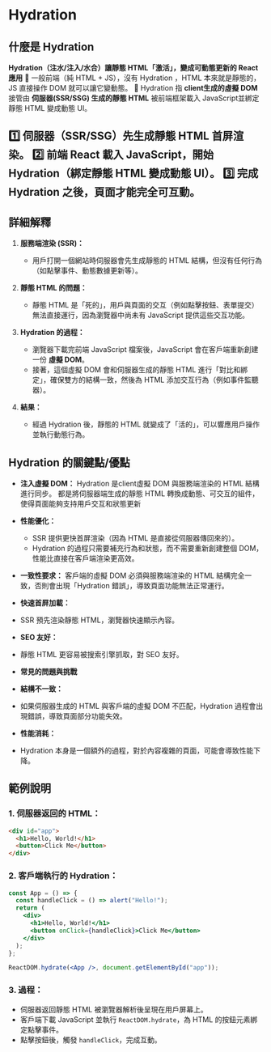 # Hydration

## **什麼是 Hydration**

**Hydration（注水/注入/水合）讓靜態 HTML「激活」，變成可動態更新的 React 應用** 
📌 一般前端（純 HTML + JS），沒有 Hydration ，HTML 本來就是靜態的，JS 直接操作 DOM 就可以讓它變動態。
📌 Hydration 指 **client生成的虛擬 DOM** 接管由 **伺服器(SSR/SSG) 生成的靜態 HTML** 
被前端框架載入 JavaScript並綁定靜態 HTML 變成動態 UI。

1️⃣ 伺服器（SSR/SSG）先生成靜態 HTML 首屏渲染。
2️⃣ 前端 React 載入 JavaScript，開始 Hydration（綁定靜態 HTML 變成動態 UI）。
3️⃣ 完成 Hydration 之後，頁面才能完全可互動。
---

## **詳細解釋**

1. **服務端渲染 (SSR)：**
   - 用戶打開一個網站時伺服器會先生成靜態的 HTML 結構，但沒有任何行為（如點擊事件、動態數據更新等）。

2. **靜態 HTML 的問題：**
   - 靜態 HTML 是「死的」，用戶與頁面的交互（例如點擊按鈕、表單提交）無法直接運行，因為瀏覽器中尚未有 JavaScript 提供這些交互功能。

3. **Hydration 的過程：**
   - 瀏覽器下載完前端 JavaScript 檔案後，JavaScript 會在客戶端重新創建一份 **虛擬 DOM**。
   - 接著，這個虛擬 DOM 會和伺服器生成的靜態 HTML 進行「對比和綁定」，確保雙方的結構一致，然後為 HTML 添加交互行為（例如事件監聽器）。

4. **結果：**
   - 經過 Hydration 後，靜態的 HTML 就變成了「活的」，可以響應用戶操作並執行動態行為。

## **Hydration 的關鍵點/優點**

- **注入虛擬 DOM：**
  Hydration 是client虛擬 DOM 與服務端渲染的 HTML 結構進行同步。
  都是將伺服器端生成的靜態 HTML 轉換成動態、可交互的組件，使得頁面能夠支持用戶交互和狀態更新

- **性能優化：**
  - SSR 提供更快首屏渲染（因為 HTML 是直接從伺服器傳回來的）。
  - Hydration 的過程只需要補充行為和狀態，而不需要重新創建整個 DOM，性能比直接在客戶端渲染更高效。

- **一致性要求：**
  客戶端的虛擬 DOM 必須與服務端渲染的 HTML 結構完全一致，否則會出現「Hydration 錯誤」，導致頁面功能無法正常運行。

- **快速首屏加載：**
- SSR 預先渲染靜態 HTML，瀏覽器快速顯示內容。

- **SEO 友好：**
- 靜態 HTML 更容易被搜索引擎抓取，對 SEO 友好。


- **常見的問題與挑戰**
- **結構不一致：**
- 如果伺服器生成的 HTML 與客戶端的虛擬 DOM 不匹配，Hydration 過程會出現錯誤，導致頁面部分功能失效。

- **性能消耗：**
- Hydration 本身是一個額外的過程，對於內容複雜的頁面，可能會導致性能下降。

## **範例說明**

### 1. **伺服器返回的 HTML：**
```html
<div id="app">
  <h1>Hello, World!</h1>
  <button>Click Me</button>
</div>
```

### 2. **客戶端執行的 Hydration：**
```jsx
const App = () => {
  const handleClick = () => alert("Hello!");
  return (
    <div>
      <h1>Hello, World!</h1>
      <button onClick={handleClick}>Click Me</button>
    </div>
  );
};

ReactDOM.hydrate(<App />, document.getElementById("app"));
```
### 3. **過程：**
- 伺服器返回靜態 HTML 被瀏覽器解析後呈現在用戶屏幕上。
- 客戶端下載 JavaScript 並執行 `ReactDOM.hydrate`，為 HTML 的按鈕元素綁定點擊事件。
- 點擊按鈕後，觸發 `handleClick`，完成互動。





